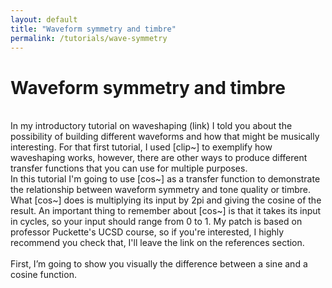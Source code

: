 ```yaml
---
layout: default
title: "Waveform symmetry and timbre"
permalink: /tutorials/wave-symmetry
---
```


# Waveform symmetry and timbre

<br />In my introductory tutorial on waveshaping (link) I told you about the possibility of building different waveforms and how that might be musically interesting. For that first tutorial, I used [clip~] to exemplify how waveshaping works, however, there are other ways to produce different transfer functions that you can use for multiple purposes.
<br />In this tutorial I'm going to use [cos~] as a transfer function to demonstrate the relationship between waveform symmetry and tone quality or timbre. What [cos~] does is multiplying its input by 2pi and giving the cosine of the result. An important thing to remember about [cos~] is that it takes its input in cycles, so your input should range from 0 to 1. My patch is based on professor Puckette's UCSD course, so if you're interested, I highly recommend you check that, I'll leave the link on the references section.
<br />
<br />First, I’m going to show you visually the difference between a sine and a cosine function.
